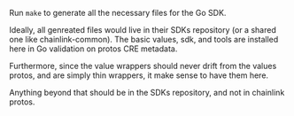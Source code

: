 Run `make` to generate all the necessary files for the Go SDK.

Ideally, all genreated files would live in their SDKs repository (or a shared one like chainlink-common).
The basic values, sdk, and tools are installed here in Go validation on protos CRE metadata.

Furthermore, since the value wrappers should never drift from the values protos, and are simply thin wrappers, it make sense to have them here.

Anything beyond that should be in the SDKs repository, and not in chainlink protos.
